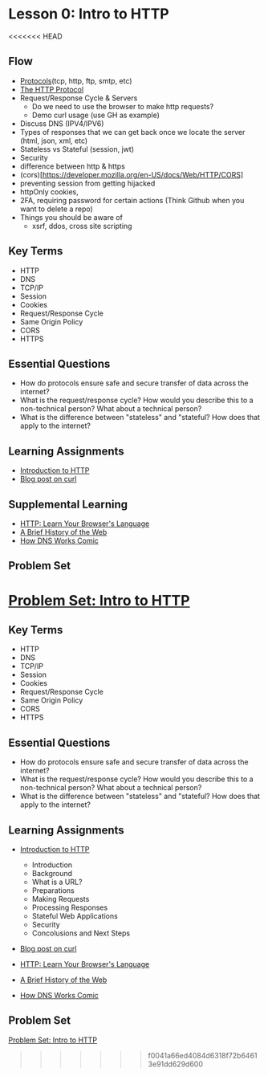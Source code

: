 # Lesson 0: Intro to HTTP

<<<<<<< HEAD
## Flow

- [Protocols](https://developer.mozilla.org/en-US/docs/Glossary/Protocol)(tcp, http, ftp, smtp, etc)
- [The HTTP Protocol](https://developer.mozilla.org/en-US/docs/Web/HTTP/Overview)
- Request/Response Cycle & Servers
  - Do we need to use the browser to make http requests?
  - Demo curl usage (use GH as example)
- Discuss DNS (IPV4/IPV6)
- Types of responses that we can get back once we locate the server (html, json, xml, etc)
- Stateless vs Stateful (session, jwt)
- Security
- difference between http & https
- (cors)[https://developer.mozilla.org/en-US/docs/Web/HTTP/CORS]
- preventing session from getting hijacked
- httpOnly cookies,
- 2FA, requiring password for certain actions (Think Github when you want to delete a repo)
- Things you should be aware of
  - xsrf, ddos, cross site scripting

## Key Terms

- HTTP
- DNS
- TCP/IP
- Session
- Cookies
- Request/Response Cycle
- Same Origin Policy
- CORS
- HTTPS

## Essential Questions

- How do protocols ensure safe and secure transfer of data across the internet?
- What is the request/response cycle? How would you describe this to a non-technical person? What about a technical person?
- What is the difference between "stateless" and "stateful? How does that apply to the internet?

## Learning Assignments

- [Introduction to HTTP](https://launchschool.com/books/http)
- [Blog post on curl](https://www.networkworld.com/article/2992017/the-joy-of-curl.html)

## Supplemental Learning

- [HTTP: Learn Your Browser's Language](<https://marcy-lab-school.s3.us-east-2.amazonaws.com/http-zine+(2).pdf>)
- [A Brief History of the Web](https://www.w3.org/History.html)
- [How DNS Works Comic](https://howdns.works/ep2/)

## Problem Set

[Problem Set: Intro to HTTP](https://github.com/The-Marcy-Lab-School/problem-set-6_0)
=======
## Key Terms
* HTTP
* DNS
* TCP/IP
* Session
* Cookies
* Request/Response Cycle
* Same Origin Policy
* CORS
* HTTPS

## Essential Questions
* How do protocols ensure safe and secure transfer of data across the internet?
* What is the request/response cycle? How would you describe this to a non-technical person? What about a technical person?
* What is the difference between "stateless" and "stateful? How does that apply to the internet?  

## Learning Assignments
* [Introduction to HTTP](https://launchschool.com/books/http)
  * Introduction
  * Background
  * What is a URL?
  * Preparations
  * Making Requests
  * Processing Responses
  * Stateful Web Applications
  * Security
  * Concolusions and Next Steps


* [Blog post on curl](https://www.networkworld.com/article/2992017/the-joy-of-curl.html)
* [HTTP: Learn Your Browser's Language](https://marcy-lab-school.s3.us-east-2.amazonaws.com/http-zine+(2).pdf)
* [A Brief History of the Web](https://www.w3.org/History.html)
* [How DNS Works Comic](https://howdns.works/ep2/)

## Problem Set
[Problem Set: Intro to HTTP](https://classroom.github.com/a/r1AqbZh1)
>>>>>>> f0041a66ed4084d6318f72b64613e91dd629d600
